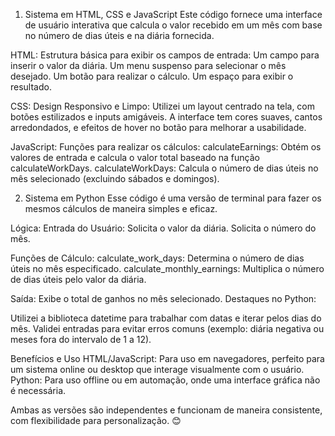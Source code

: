 1. Sistema em HTML, CSS e JavaScript
Este código fornece uma interface de usuário interativa que calcula o valor recebido em um mês com base no número de dias úteis e na diária fornecida.

HTML:
Estrutura básica para exibir os campos de entrada:
Um campo para inserir o valor da diária.
Um menu suspenso para selecionar o mês desejado.
Um botão para realizar o cálculo.
Um espaço para exibir o resultado.

CSS:
Design Responsivo e Limpo:
Utilizei um layout centrado na tela, com botões estilizados e inputs amigáveis.
A interface tem cores suaves, cantos arredondados, e efeitos de hover no botão para melhorar a usabilidade.

JavaScript:
Funções para realizar os cálculos:
calculateEarnings: Obtém os valores de entrada e calcula o valor total baseado na função calculateWorkDays.
calculateWorkDays: Calcula o número de dias úteis no mês selecionado (excluindo sábados e domingos).

2. Sistema em Python
Esse código é uma versão de terminal para fazer os mesmos cálculos de maneira simples e eficaz.

Lógica:
    Entrada do Usuário:
    Solicita o valor da diária.
    Solicita o número do mês.
    
Funções de Cálculo:
    calculate_work_days: Determina o número de dias úteis no mês especificado.
    calculate_monthly_earnings: Multiplica o número de dias úteis pelo valor da diária.
    
Saída:
    Exibe o total de ganhos no mês selecionado.
    Destaques no Python:

Utilizei a biblioteca datetime para trabalhar com datas e iterar pelos dias do mês.
Validei entradas para evitar erros comuns (exemplo: diária negativa ou meses fora do intervalo de 1 a 12).

Benefícios e Uso
HTML/JavaScript: Para uso em navegadores, perfeito para um sistema online ou desktop que interage visualmente com o usuário.
Python: Para uso offline ou em automação, onde uma interface gráfica não é necessária.

Ambas as versões são independentes e funcionam de maneira consistente, com flexibilidade para personalização. 😊
